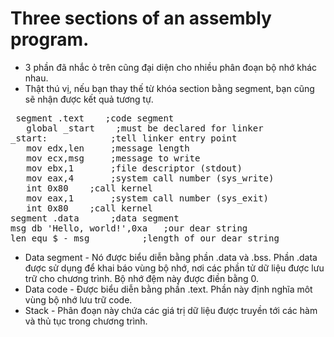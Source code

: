 # Three sections of an assembly program.
* 3 phần đã nhắc ỏ trên cũng đại diện cho nhiều phân đoạn bộ nhớ khác nhau.
* Thật thú vị, nếu bạn thay thế từ khóa section bằng segment, bạn cũng sẽ nhận được kết quả tương tự.
<pre> segment .text	   ;code segment
   global _start    ;must be declared for linker
_start:	           ;tell linker entry point
   mov edx,len	   ;message length
   mov ecx,msg     ;message to write
   mov ebx,1	   ;file descriptor (stdout)
   mov eax,4	   ;system call number (sys_write)
   int 0x80	   ;call kernel
   mov eax,1       ;system call number (sys_exit)
   int 0x80	   ;call kernel
segment .data      ;data segment
msg	db 'Hello, world!',0xa   ;our dear string
len	equ	$ - msg          ;length of our dear string </pre>
* Data segment - Nó được biểu diễn bằng phần .data và .bss. Phần .data được sử dụng để khai báo vùng bộ nhớ, nơi các phần tử dữ liệu được lưu trữ cho chương trình. Bộ nhớ đệm này được điền bằng 0.
* Data code - Được biểu diễn bằng phần .text. Phần này định nghĩa môt vùng bộ nhớ lưu trữ code. 
* Stack - Phân đoạn này chứa các giá trị dữ liệu được truyền tới các hàm và thủ tục trong chương trình. 
